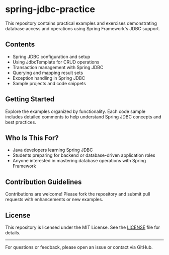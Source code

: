 # spring-jdbc-practice

This repository contains practical examples and exercises demonstrating database access and operations using Spring Framework's JDBC support.

## Contents

- Spring JDBC configuration and setup
- Using JdbcTemplate for CRUD operations
- Transaction management with Spring JDBC
- Querying and mapping result sets
- Exception handling in Spring JDBC
- Sample projects and code snippets

## Getting Started

Explore the examples organized by functionality. Each code sample includes detailed comments to help understand Spring JDBC concepts and best practices.

## Who Is This For?

- Java developers learning Spring JDBC
- Students preparing for backend or database-driven application roles
- Anyone interested in mastering database operations with Spring Framework

## Contribution Guidelines

Contributions are welcome! Please fork the repository and submit pull requests with enhancements or new examples.

## License

This repository is licensed under the MIT License. See the [LICENSE](LICENSE) file for details.

---

For questions or feedback, please open an issue or contact via GitHub.
